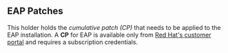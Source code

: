 ## EAP Patches 

This holder holds the *cumulative patch (CP)* that needs to be applied to the EAP installation. A **CP** for EAP is available only from [Red Hat's customer portal](https://access.redhat.com/jbossnetwork/restricted/listSoftware.html?downloadType=distributions&product=appplatform&productChanged=yes) and requires a subscription credentials. 
